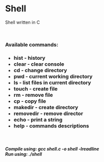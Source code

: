 # Shell
Shell written in C

<br />
<h3>Available commands: <h3>
<ul>
  <li>hist - history</li>
  <li>clear - clear console</li>
  <li>cd - change directory</li>
  <li>pwd - current working directory</li>
  <li>ls - list files in current directory</li>
  <li>touch - create file</li>
  <li>rm - remove file</li>
  <li>cp - copy file</li>
  <li>makedir - create directory</li>
  <li>removedir - remove director </li>
  <li>echo - print a string</li>
  <li>help - commands descriptions
</ul>
<br />
  <h5> Compile using: gcc shell.c -o shell -lreadline </br> 
       Run using: ./shell
  </h5>
